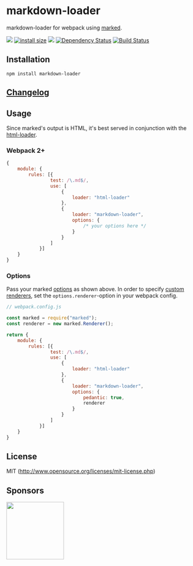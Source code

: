 markdown-loader
===============

markdown-loader for webpack using [marked](https://github.com/markedjs/marked).

[![](https://img.shields.io/npm/v/markdown-loader.svg)](https://www.npmjs.com/package/markdown-loader)
[![install size](https://badgen.net/packagephobia/install/markdown-loader)](https://packagephobia.now.sh/result?p=markdown-loader)
[![](https://img.shields.io/npm/dm/markdown-loader.svg)](https://www.npmjs.com/package/markdown-loader)
[![Dependency Status](https://david-dm.org/peerigon/markdown-loader.svg)](https://david-dm.org/peerigon/markdown-loader)
[![Build Status](https://travis-ci.org/peerigon/markdown-loader.svg?branch=master)](https://travis-ci.org/peerigon/markdown-loader)

## Installation

`npm install markdown-loader`

## [Changelog](CHANGELOG.md)

## Usage

Since marked's output is HTML, it's best served in conjunction with the [html-loader](https://github.com/webpack/html-loader).

### Webpack 2+

```javascript
{
    module: {
        rules: [{
                test: /\.md$/,
                use: [
                    {
                        loader: "html-loader"
                    },
                    {
                        loader: "markdown-loader",
                        options: {
                            /* your options here */
                        }
                    }
                ]
            }]
    }
}
```

### Options

Pass your marked [options](https://marked.js.org/#/USING_ADVANCED.md#options) as shown above.
In order to specify [custom renderers](https://github.com/peerigon/markdown-loader/issues/5), set the `options.renderer`-option in your webpack config.

```javascript
// webpack.config.js

const marked = require("marked");
const renderer = new marked.Renderer();

return {
    module: {
        rules: [{
                test: /\.md$/,
                use: [
                    {
                        loader: "html-loader"
                    },
                    {
                        loader: "markdown-loader",
                        options: {
                            pedantic: true,
                            renderer
                        }
                    }
                ]
            }]
    }
}
```
## License

MIT (http://www.opensource.org/licenses/mit-license.php)

## Sponsors

[<img src="https://assets.peerigon.com/peerigon/logo/peerigon-logo-flat-spinat.png" width="150" />](https://peerigon.com)
